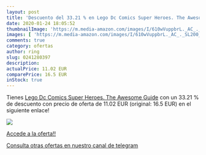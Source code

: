 ```yaml
---
layout: post
title: 'Descuento del 33.21 % en Lego Dc Comics Super Heroes. The Awesome'
date: 2020-01-24 18:05:52
thumbnailImage: 'https://m.media-amazon.com/images/I/610wVuppbrL._AC_._SL200_.jpg'
images: [ 'https://m.media-amazon.com/images/I/610wVuppbrL._AC_._SL200_.jpg' ]
comments: true
category: ofertas
author: ring
slug: 0241280397
description:
actualPrice: 11.02 EUR
comparePrice: 16.5 EUR
inStock: true
---
```


Tienes [Lego Dc Comics Super Heroes. The Awesome Guide](https://www.amazon.com/dp/0241280397/?tag=redken08-20) con un 33.21 % de descuento con precio de oferta de 11.02 EUR (original: 16.5 EUR) en el siguiente enlace!

[![](https://m.media-amazon.com/images/I/610wVuppbrL._AC_._SL200_.jpg)](https://www.amazon.com/dp/0241280397/?tag=redken08-20)

[Accede a la oferta!!](https://www.amazon.com/dp/0241280397/?tag=redken08-20)

[Consulta otras ofertas en nuestro canal de telegram](https://t.me/s/ofertas25)
